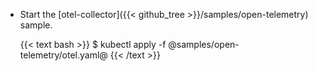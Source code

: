 ---
---
*   Start the [otel-collector]({{< github_tree >}}/samples/open-telemetry) sample.

    {{< text bash >}}
    $ kubectl apply -f @samples/open-telemetry/otel.yaml@
    {{< /text >}}
